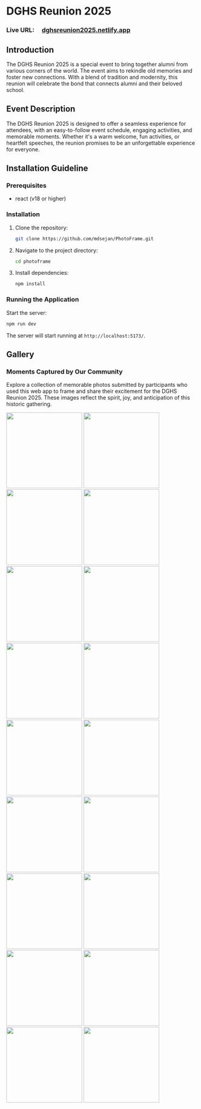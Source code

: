 # DGHS Reunion 2025

### Live URL: &nbsp; &nbsp; [dghsreunion2025.netlify.app](https://dghsreunion2025.netlify.app/)

## Introduction

The DGHS Reunion 2025 is a special event to bring together alumni from various corners of the world. The event aims to rekindle old memories and foster new connections. With a blend of tradition and modernity, this reunion will celebrate the bond that connects alumni and their beloved school.

## Event Description

The DGHS Reunion 2025 is designed to offer a seamless experience for attendees, with an easy-to-follow event schedule, engaging activities, and memorable moments. Whether it's a warm welcome, fun activities, or heartfelt speeches, the reunion promises to be an unforgettable experience for everyone.

## Installation Guideline

### Prerequisites

- react (v18 or higher)

### Installation

1. Clone the repository:

   ```bash
   git clone https://github.com/mdsejan/PhotoFrame.git
   ```

2. Navigate to the project directory:

   ```bash
   cd photoframe
   ```

3. Install dependencies:

   ```bash
   npm install
   ```

### Running the Application

Start the server:

```bash
npm run dev
```

The server will start running at `http://localhost:5173/`.

## Gallery

### Moments Captured by Our Community

Explore a collection of memorable photos submitted by participants who used this web app to frame and share their excitement for the DGHS Reunion 2025. These images reflect the spirit, joy, and anticipation of this historic gathering.

<p float="left">
  <img src="https://github.com/user-attachments/assets/0414a004-428b-479f-8ba9-5248870a7248" width="200" />
  <img src="https://github.com/user-attachments/assets/20532d9e-4270-4f74-b2b6-600f7451b04a" width="200" />
  <img src="https://github.com/user-attachments/assets/d30be33b-4fe7-487c-a370-450f5e0e2402" width="200" />
  <img src="https://github.com/user-attachments/assets/f9e3b203-8e71-4a8e-82f7-1dc3bc11ebd3" width="200" />
  <!-- 2nd row -->
  <img src="https://github.com/user-attachments/assets/50cdd643-cf4d-4e7b-962d-3864241538df" width="200" />
  <img src="https://github.com/user-attachments/assets/37da6736-2228-43f3-b435-57d4e100e487" width="200" />
  <img src="https://github.com/user-attachments/assets/45acdcb3-6b8b-41d1-99ab-cad1c35f36fa" width="200" />
  <img src="https://github.com/user-attachments/assets/94f8faa2-1153-4d5d-9a78-accafbd24d4e" width="200" />
  <!-- 3rd row -->
  <img src="https://github.com/user-attachments/assets/00278d5e-5e6a-436a-aa63-accc7c134c9c" width="200" />
  <img src="https://github.com/user-attachments/assets/1206ac59-b248-4923-b8e3-2432353fa36a" width="200" />
  <img src="https://github.com/user-attachments/assets/c8b5f081-deaf-43a6-a55e-564048e4ccbc)" width="200" />
  <img src="https://github.com/user-attachments/assets/0a23a691-6d38-44d7-97d0-c09e261993bb" width="200" />
  <!-- 4th row -->
  <img src="https://github.com/user-attachments/assets/08fb85fa-f9c3-4238-9dec-9c2a9d51b7af" width="200" />
  <img src="https://github.com/user-attachments/assets/29837d6e-63b9-4400-8fc7-0504c833a276" width="200" />
  <img src="https://github.com/user-attachments/assets/a4644798-f150-43dc-bee3-3000610e1b42" width="200" />
  <img src="https://github.com/user-attachments/assets/f2260d99-7810-4789-820e-43ee3807bbb7" width="200" />
  <!-- 5th row -->
  <img src="https://github.com/user-attachments/assets/9311b87a-d439-4dcb-a4c8-1c9cd6c4977f" width="200" />
  <img src="https://github.com/user-attachments/assets/96bfa4e4-2b12-42ec-ba74-b21eab88ebec" width="200" />
</p>
